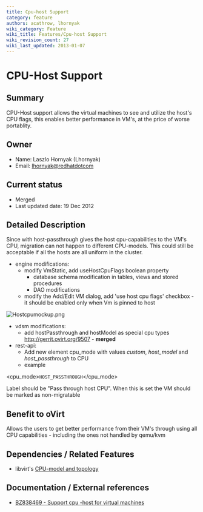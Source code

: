 ```yaml
---
title: Cpu-host Support
category: feature
authors: acathrow, lhornyak
wiki_category: Feature
wiki_title: Features/Cpu-host Support
wiki_revision_count: 27
wiki_last_updated: 2013-01-07
---
```


# CPU-Host Support

## Summary

CPU-Host support allows the virtual machines to see and utilize the host's CPU flags, this enables better performance in VM's, at the price of worse portablity.

## Owner

*   Name: Laszlo Hornyak (Lhornyak)
*   Email: <lhornyak@redhatdotcom>

## Current status

*   Merged
*   Last updated date: 19 Dec 2012

## Detailed Description

Since with host-passthrough gives the host cpu-capabilities to the VM's CPU, migration can not happen to different CPU-models. This could still be acceptable if all the hosts are all uniform in the cluster.

*   engine modifications:
    -   modify VmStatic, add useHostCpuFlags boolean property
        -   database schema modification in tables, views and stored procedures
        -   DAO modifications
    -   modify the Add/Edit VM dialog, add 'use host cpu flags' checkbox - it should be enabled only when Vm is pinned to host

![](Hostcpumockup.png "Hostcpumockup.png")

*   vdsm modifications:
    -   add hostPassthrough and hostModel as special cpu types <http://gerrit.ovirt.org/9507> - **merged**
*   rest-api:
    -   Add new element cpu_mode with values *custom*, *host_model* and *host_passthrough* to CPU
    -   example

<cpu><topology cores="1" sockets="1"/><cpu_mode>`HOST_PASSTHROUGH`</cpu_mode></cpu>

Label should be "Pass through host CPU". When this is set the VM should be marked as non-migratable

## Benefit to oVirt

Allows the users to get better performance from their VM's through using all CPU capabilities - including the ones not handled by qemu/kvm

## Dependencies / Related Features

*   libvirt's [CPU-model and topology](http://libvirt.org/formatdomain.html#elementsCPU)

## Documentation / External references

*   [BZ838469 - Support cpu -host for virtual machines](https://bugzilla.redhat.com/show_bug.cgi?id=838469)


